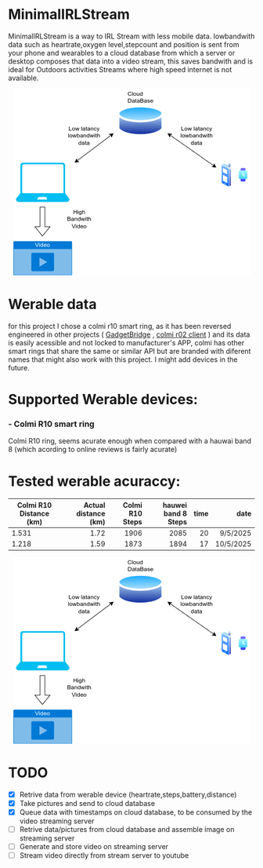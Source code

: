 # MinimalIRLStream
MinimalIRLStream is a way to IRL Stream with less mobile data. lowbandwith data such as heartrate,oxygen level,stepcount and position is sent from your phone and wearables to a cloud database from which a server or desktop composes that data into a video stream, this saves bandwith and is ideal for Outdoors activities Streams where high speed internet is not available.

<p align="center">
  <img src="https://github.com/Rumidom/MinimalIRLStream/blob/main/docs/minimal_stream_diagram.png" alt="How it works diagram"/>
</p>

# Werable data
for this project I chose a colmi r10 smart ring, as it has been reversed engineered in other projects ( [GadgetBridge](https://codeberg.org/Freeyourgadget/Gadgetbridge/src/branch/master/app/src/main/java/nodomain/freeyourgadget/gadgetbridge/devices/colmi/) , [colmi r02 client](https://github.com/tahnok/colmi_r02_client/) ) and its data is easily acessible and not locked to manufacturer's APP, colmi has other smart rings that share the same or similar API but are branded with diferent names that might also work with this project. I might add devices in the future. 

# Supported Werable devices:

### - Colmi R10 smart ring
Colmi R10 ring, seems acurate enough when compared with a hauwai band 8 (which acording to online reviews is fairly acurate)

# Tested werable acuraccy:  

| Colmi R10 Distance (km)| Actual distance (km)| Colmi R10 Steps | hauwei band 8 Steps  |   time   |   date   |
| ---------------------- | -------------------:| ---------------:| --------------------:|---------:|---------:|
|                   1.531|                 1.72|             1906|                 2085 |        20|  9/5/2025|
|                   1.218|                 1.59|             1873|                 1894 |        17| 10/5/2025|

<p align="center">
  <img src="https://github.com/Rumidom/MinimalIRLStream/blob/main/docs/minimal_stream_diagram.png" alt="Heartrate comparison"/>
</p>

# TODO

* [x] Retrive data from werable device (heartrate,steps,battery,distance)
* [x] Take pictures and send to cloud database
* [x] Queue data with timestamps on cloud database, to be consumed by the video streaming server
* [ ] Retrive data/pictures from cloud database and assemble image on streaming server
* [ ] Generate and store video on streaming server
* [ ] Stream video directly from stream server to youtube
